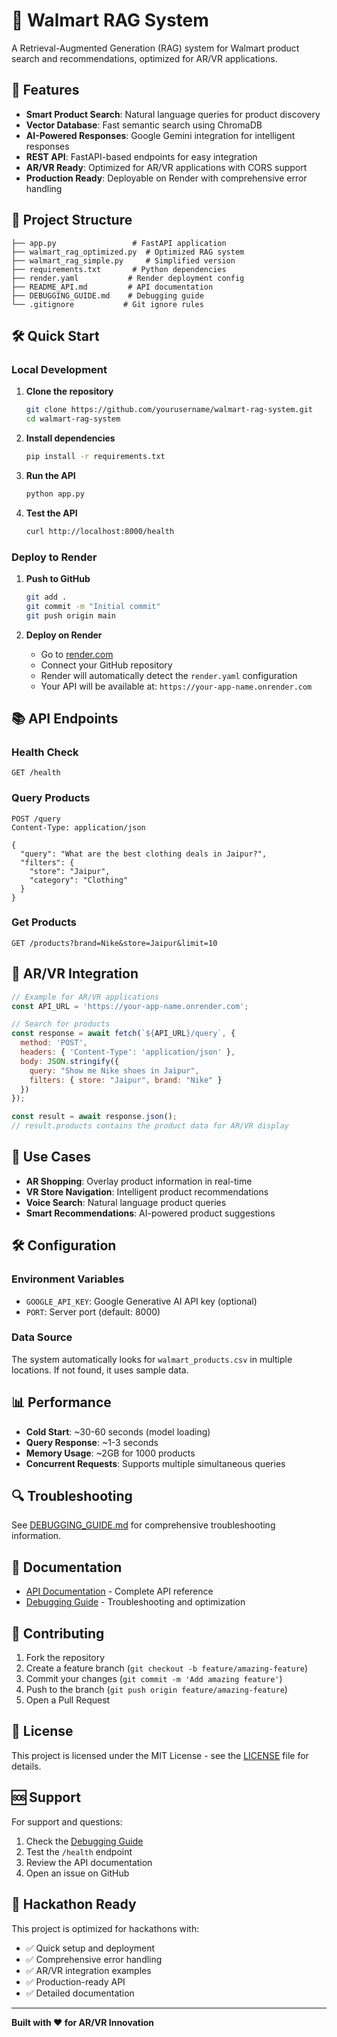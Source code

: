 # 🛒 Walmart RAG System

A Retrieval-Augmented Generation (RAG) system for Walmart product search and recommendations, optimized for AR/VR applications.

## 🚀 Features

- **Smart Product Search**: Natural language queries for product discovery
- **Vector Database**: Fast semantic search using ChromaDB
- **AI-Powered Responses**: Google Gemini integration for intelligent responses
- **REST API**: FastAPI-based endpoints for easy integration
- **AR/VR Ready**: Optimized for AR/VR applications with CORS support
- **Production Ready**: Deployable on Render with comprehensive error handling

## 📁 Project Structure

```
├── app.py                 # FastAPI application
├── walmart_rag_optimized.py  # Optimized RAG system
├── walmart_rag_simple.py     # Simplified version
├── requirements.txt       # Python dependencies
├── render.yaml           # Render deployment config
├── README_API.md         # API documentation
├── DEBUGGING_GUIDE.md    # Debugging guide
└── .gitignore           # Git ignore rules
```

## 🛠️ Quick Start

### Local Development

1. **Clone the repository**
   ```bash
   git clone https://github.com/yourusername/walmart-rag-system.git
   cd walmart-rag-system
   ```

2. **Install dependencies**
   ```bash
   pip install -r requirements.txt
   ```

3. **Run the API**
   ```bash
   python app.py
   ```

4. **Test the API**
   ```bash
   curl http://localhost:8000/health
   ```

### Deploy to Render

1. **Push to GitHub**
   ```bash
   git add .
   git commit -m "Initial commit"
   git push origin main
   ```

2. **Deploy on Render**
   - Go to [render.com](https://render.com)
   - Connect your GitHub repository
   - Render will automatically detect the `render.yaml` configuration
   - Your API will be available at: `https://your-app-name.onrender.com`

## 📚 API Endpoints

### Health Check
```http
GET /health
```

### Query Products
```http
POST /query
Content-Type: application/json

{
  "query": "What are the best clothing deals in Jaipur?",
  "filters": {
    "store": "Jaipur",
    "category": "Clothing"
  }
}
```

### Get Products
```http
GET /products?brand=Nike&store=Jaipur&limit=10
```

## 🔧 AR/VR Integration

```javascript
// Example for AR/VR applications
const API_URL = 'https://your-app-name.onrender.com';

// Search for products
const response = await fetch(`${API_URL}/query`, {
  method: 'POST',
  headers: { 'Content-Type': 'application/json' },
  body: JSON.stringify({
    query: "Show me Nike shoes in Jaipur",
    filters: { store: "Jaipur", brand: "Nike" }
  })
});

const result = await response.json();
// result.products contains the product data for AR/VR display
```

## 🎯 Use Cases

- **AR Shopping**: Overlay product information in real-time
- **VR Store Navigation**: Intelligent product recommendations
- **Voice Search**: Natural language product queries
- **Smart Recommendations**: AI-powered product suggestions

## 🛠️ Configuration

### Environment Variables
- `GOOGLE_API_KEY`: Google Generative AI API key (optional)
- `PORT`: Server port (default: 8000)

### Data Source
The system automatically looks for `walmart_products.csv` in multiple locations. If not found, it uses sample data.

## 📊 Performance

- **Cold Start**: ~30-60 seconds (model loading)
- **Query Response**: ~1-3 seconds
- **Memory Usage**: ~2GB for 1000 products
- **Concurrent Requests**: Supports multiple simultaneous queries

## 🔍 Troubleshooting

See [DEBUGGING_GUIDE.md](DEBUGGING_GUIDE.md) for comprehensive troubleshooting information.

## 📖 Documentation

- [API Documentation](README_API.md) - Complete API reference
- [Debugging Guide](DEBUGGING_GUIDE.md) - Troubleshooting and optimization

## 🤝 Contributing

1. Fork the repository
2. Create a feature branch (`git checkout -b feature/amazing-feature`)
3. Commit your changes (`git commit -m 'Add amazing feature'`)
4. Push to the branch (`git push origin feature/amazing-feature`)
5. Open a Pull Request

## 📄 License

This project is licensed under the MIT License - see the [LICENSE](LICENSE) file for details.

## 🆘 Support

For support and questions:
1. Check the [Debugging Guide](DEBUGGING_GUIDE.md)
2. Test the `/health` endpoint
3. Review the API documentation
4. Open an issue on GitHub

## 🚀 Hackathon Ready

This project is optimized for hackathons with:
- ✅ Quick setup and deployment
- ✅ Comprehensive error handling
- ✅ AR/VR integration examples
- ✅ Production-ready API
- ✅ Detailed documentation

---

**Built with ❤️ for AR/VR Innovation** 